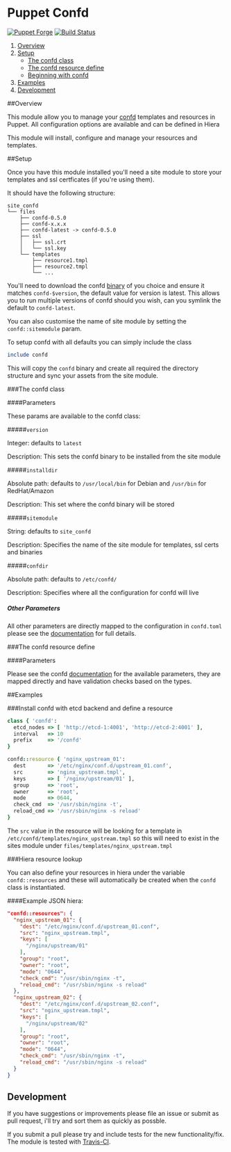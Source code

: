 # Puppet Confd

[![Puppet Forge](http://img.shields.io/puppetforge/v/ajcrowe/supervisord.svg)](https://forge.puppetlabs.com/ajcrowe/supervisord)
[![Build Status](https://travis-ci.org/ajcrowe/puppet-confd.png?branch=master)](https://travis-ci.org/ajcrowe/puppet-confd)


1. [Overview](#overview)
2. [Setup](#setup)
    * [The confd class](#the-confd-class)
    * [The confd resource define](#the-confd-resource-define)
    * [Beginning with confd](#beginning-with-confd)
3. [Examples](#examples)
4. [Development](#development)

##Overview

This module allow you to manage your [confd](https://github.com/kelseyhightower/confd) templates and resources in Puppet. All configuration options are available and can be defined in Hiera

This module will install, configure and manage your resources and templates.

##Setup

Once you have this module installed you'll need a site module to store your templates and ssl certficates (if you're using them).

It should have the following structure:

```
site_confd
└── files
    ├── confd-0.5.0
    ├── confd-x.x.x
    ├── confd-latest -> confd-0.5.0
    ├── ssl
    │   ├── ssl.crt
    │   └── ssl.key
    └── templates
        ├── resource1.tmpl
        ├── resource2.tmpl
        └── ...
```

You'll need to download the confd [binary](https://github.com/kelseyhightower/confd/releases) of you choice and ensure it matches `confd-$version`, the default value for version is latest. This allows you to run multiple versions of confd should you wish, can you symlink the default to `confd-latest`. 

You can also customise the name of site module by setting the `confd::sitemodule` param.

To setup confd with all defaults you can simply include the class 

```ruby
include confd
```

This will copy the `confd` binary and create all required the directory structure and sync your assets from the site module.

###The confd class

####Parameters

These params are available to the confd class:

#####`version`

Integer: defaults to `latest`

Description: This sets the confd binary to be installed from the site module

#####`installdir`

Absolute path: defaults to `/usr/local/bin` for Debian and `/usr/bin` for RedHat/Amazon

Description: This set where the confd binary will be stored

#####`sitemodule`

String: defaults to `site_confd`

Description: Specifies the name of the site module for templates, ssl certs and binaries

#####`confdir`

Absolute path: defaults to `/etc/confd/`

Description: Specifies where all the configuration for confd will live

##### Other Parameters

All other parameters are directly mapped to the configuration in `confd.toml` please see the [documentation](https://github.com/kelseyhightower/confd/blob/master/docs/configuration-guide.md) for full details.

###The confd resource define

####Parameters

Please see the confd [documentation](https://github.com/kelseyhightower/confd/blob/master/docs/template-resources.md) for the available parameters, they are mapped directly and have validation checks based on the types.

##Examples

###Install confd with etcd backend and define a resource

```ruby
class { 'confd':
  etcd_nodes => [ 'http://etcd-1:4001', 'http://etcd-2:4001' ],
  interval   => 10
  prefix     => '/confd'
}

confd::resource { 'nginx_upstream_01':
  dest       => '/etc/nginx/conf.d/upstream_01.conf',
  src        => 'nginx_upstream.tmpl',
  keys       => [ '/nginx/upstream/01' ],
  group      => 'root',
  owner      => 'root',
  mode       => 0644,
  check_cmd  => '/usr/sbin/nginx -t',
  reload_cmd => '/usr/sbin/nginx -s reload'
}
```

The `src` value in the resource will be looking for a template in `/etc/confd/templates/nginx_upstream.tmpl` so this will need to exist in the sites module under `files/templates/nginx_upstream.tmpl`

###Hiera resource lookup

You can also define your resources in hiera under the variable `confd::resources` and these will automatically be created when the `confd` class is instantiated.

####Example JSON hiera:

```json
"confd::resources": { 
  "nginx_upstream_01": {
    "dest": "/etc/nginx/conf.d/upstream_01.conf",
    "src": "nginx_upstream.tmpl",
    "keys": [ 
      "/nginx/upstream/01"
    ],
    "group": "root",
    "owner": "root",
    "mode": "0644",
    "check_cmd": "/usr/sbin/nginx -t",
    "reload_cmd": "/usr/sbin/nginx -s reload"
  },
  "nginx_upstream_02": {
    "dest": "/etc/nginx/conf.d/upstream_02.conf",
    "src": "nginx_upstream.tmpl",
    "keys": [ 
      "/nginx/upstream/02"
    ],
    "group": "root",
    "owner": "root",
    "mode": "0644",
    "check_cmd": "/usr/sbin/nginx -t",
    "reload_cmd": "/usr/sbin/nginx -s reload"
  }
}
```

## Development

If you have suggestions or improvements please file an issue or submit as pull request, i'll try and sort them as quickly as possble.

If you submit a pull please try and include tests for the new functionality/fix. The module is tested with [Travis-CI](https://travis-ci.org/ajcrowe/puppet-confd).

